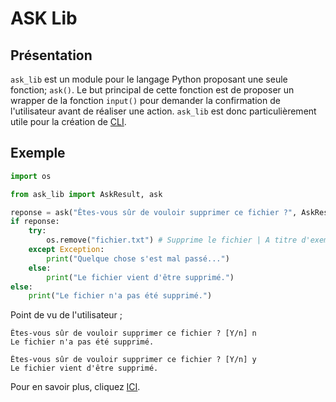 # ASK Lib

## Présentation

`ask_lib` est un module pour le langage Python proposant une seule fonction; `ask()`.
Le but principal de cette fonction est de proposer un wrapper de la fonction `input()` pour demander la confirmation de l'utilisateur avant de réaliser une action. `ask_lib` est donc particulièrement utile pour la création de [CLI](https://fr.wikipedia.org/wiki/Interface_en_ligne_de_commande).

## Exemple
```py
import os

from ask_lib import AskResult, ask

reponse = ask("Êtes-vous sûr de vouloir supprimer ce fichier ?", AskResult.YES)
if reponse:
    try:
        os.remove("fichier.txt") # Supprime le fichier | A titre d'exemple
    except Exception:
        print("Quelque chose s'est mal passé...")
    else:
        print("Le fichier vient d'être supprimé.")
else:
    print("Le fichier n'a pas été supprimé.") 
```

Point de vu de l'utilisateur ;
```
Êtes-vous sûr de vouloir supprimer ce fichier ? [Y/n] n
Le fichier n'a pas été supprimé.
```
```
Êtes-vous sûr de vouloir supprimer ce fichier ? [Y/n] y
Le fichier vient d'être supprimé.
```

Pour en savoir plus, cliquez [ICI](https://github.com/CallMePixelMan/ask_lib).